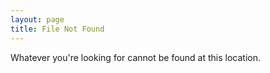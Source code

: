 ```yaml
---
layout: page
title: File Not Found
---
```


Whatever you're looking for cannot be found at this location.

